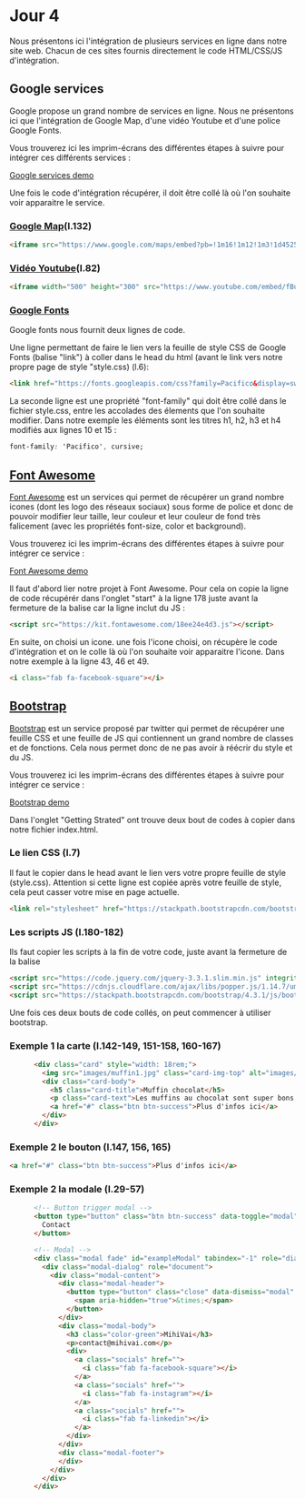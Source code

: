 # Jour 4
Nous présentons ici l'intégration de plusieurs services en ligne dans notre site web. Chacun de ces sites fournis directement le code HTML/CSS/JS d'intégration.

## Google services
Google propose un grand nombre de services en ligne. Nous ne présentons ici que l'intégration de Google Map, d'une vidéo Youtube et d'une police Google Fonts.

Vous trouverez ici les imprim-écrans des différentes étapes à suivre pour intégrer ces différents services :

<a href="https://docs.google.com/presentation/d/e/2PACX-1vTLmGtfz9n-WrBU_SiyQgcKNcaaRmbqAAmJ5BQuWSUupa2B9sqL04YmkLfjyHc_cxZwL3o_t6Im3c-g/pub?start=false&loop=false&delayms=60000" target="_blanck">Google services demo</a>

Une fois le code d'intégration récupérer, il doit être collé là où l'on souhaite voir apparaitre le service. 

### <a href="https://www.google.com/maps/" target="_blanck">Google Map</a>(l.132)
```html
<iframe src="https://www.google.com/maps/embed?pb=!1m16!1m12!1m3!1d45250.95061196091!2d-0.608091850603113!3d44.85854041698775!2m3!1f0!2f0!3f0!3m2!1i1024!2i768!4f13.1!2m1!1smuffins!5e0!3m2!1sfr!2sfr!4v1560421401402!5m2!1sfr!2sfr" width="600" height="450" frameborder="0" style="border:0" allowfullscreen></iframe>
```
### <a href="https://www.youtube.com/" target="_blanck">Vidéo Youtube</a>(l.82)
```html
<iframe width="500" height="300" src="https://www.youtube.com/embed/fBuSNu2m3XA" frameborder="0" allow="accelerometer; autoplay; encrypted-media; gyroscope; picture-in-picture" allowfullscreen></iframe>
```

### <a href="https://fonts.google.com/" target="_blanck">Google Fonts</a>
Google fonts nous fournit deux lignes de code. 

Une ligne permettant de faire le lien vers la feuille de style CSS de Google Fonts (balise "link") à coller dans le head du html (avant le link vers notre propre page de style "style.css) (l.6):
```html
<link href="https://fonts.googleapis.com/css?family=Pacifico&display=swap" rel="stylesheet">
```

La seconde ligne est une propriété "font-family" qui doit être collé dans le fichier style.css, entre les accolades des élements que l'on souhaite modifier. Dans notre exemple les éléments sont les titres h1, h2, h3 et h4 modifiés aux lignes 10 et 15 :
```css
font-family: 'Pacifico', cursive;
```

## <a href="https://fontawesome.com/" target="_blanck">Font Awesome</a>

<a href="https://fontawesome.com/" target="_blanck">Font Awesome</a> est un services qui permet de récupérer un grand nombre icones (dont les logo des réseaux sociaux) sous forme de police et donc de pouvoir modifier leur taille, leur couleur et leur couleur de fond très falicement (avec les propriétés font-size, color et background). 

Vous trouverez ici les imprim-écrans des différentes étapes à suivre pour intégrer ce service :

<a href="https://docs.google.com/presentation/d/e/2PACX-1vR_nPGm05oNGHC-bbJDOYtubMDld9FiunNOBVQR0h_i4oE8uU_vCAXtOrcuxze172Mc9e7l3xeTnjUm/pub?start=false&loop=false&delayms=60000" target="_blanck">Font Awesome demo</a>

Il faut d'abord lier notre projet à Font Awesome. Pour cela on copie la ligne de code récupérér dans l'onglet "start" à la ligne 178 juste avant la fermeture de la balise </body> car la ligne inclut du JS :
```html
<script src="https://kit.fontawesome.com/18ee24e4d3.js"></script>
```
En suite, on choisi un icone. une fois l'icone choisi, on récupère le code d'intégration et on le colle là où l'on souhaite voir apparaitre l'icone. Dans notre exemple à la ligne 43, 46 et 49.
```html
<i class="fab fa-facebook-square"></i>
```

## <a href="https://getbootstrap.com/" target="_blanck">Bootstrap</a>

<a href="https://getbootstrap.com/" target="_blanck">Bootstrap</a> est un service proposé par twitter qui permet de récupérer une feuille CSS et une feuille de JS qui contiennent un grand nombre de classes et de fonctions. Cela nous permet donc de ne pas avoir à réécrir du style et du JS.

Vous trouverez ici les imprim-écrans des différentes étapes à suivre pour intégrer ce service :

<a href="https://docs.google.com/presentation/d/e/2PACX-1vRN32BRSc27tVZ5qZtwkxMuMkMY6ynF-PUHDHsRyFiaIMvy0yDlmSpYYOakTcNr_-7pTBX5acufW6ly/pub?start=false&loop=false&delayms=60000" target="_blanck">Bootstrap demo</a>

Dans l'onglet "Getting Strated" ont trouve deux bout de codes à copier dans notre fichier index.html.
### Le lien CSS (l.7)
Il faut le copier dans le head avant le lien vers votre propre feuille de style (style.css). Attention si cette ligne est copiée après votre feuille de style, cela peut casser votre mise en page actuelle.
```html
<link rel="stylesheet" href="https://stackpath.bootstrapcdn.com/bootstrap/4.3.1/css/bootstrap.min.css" integrity="sha384-ggOyR0iXCbMQv3Xipma34MD+dH/1fQ784/j6cY/iJTQUOhcWr7x9JvoRxT2MZw1T" crossorigin="anonymous">
```

### Les scripts JS (l.180-182)
Ils faut copier les scripts à la fin de votre code, juste avant la fermeture de la balise </body>
```html
<script src="https://code.jquery.com/jquery-3.3.1.slim.min.js" integrity="sha384-q8i/X+965DzO0rT7abK41JStQIAqVgRVzpbzo5smXKp4YfRvH+8abtTE1Pi6jizo" crossorigin="anonymous"></script>
<script src="https://cdnjs.cloudflare.com/ajax/libs/popper.js/1.14.7/umd/popper.min.js" integrity="sha384-UO2eT0CpHqdSJQ6hJty5KVphtPhzWj9WO1clHTMGa3JDZwrnQq4sF86dIHNDz0W1" crossorigin="anonymous"></script>
<script src="https://stackpath.bootstrapcdn.com/bootstrap/4.3.1/js/bootstrap.min.js" integrity="sha384-JjSmVgyd0p3pXB1rRibZUAYoIIy6OrQ6VrjIEaFf/nJGzIxFDsf4x0xIM+B07jRM" crossorigin="anonymous"></script>
```

Une fois ces deux bouts de code collés, on peut commencer à utiliser bootstrap.
### Exemple 1 la carte (l.142-149, 151-158, 160-167)
```html
      <div class="card" style="width: 18rem;">
        <img src="images/muffin1.jpg" class="card-img-top" alt="images/muffin1.jpg">
        <div class="card-body">
          <h5 class="card-title">Muffin chocolat</h5>
          <p class="card-text">Les muffins au chocolat sont super bons.<br>Essayez les!</p>
          <a href="#" class="btn btn-success">Plus d'infos ici</a>
        </div>
      </div>
```

### Exemple 2 le bouton (l.147, 156, 165)
```html
<a href="#" class="btn btn-success">Plus d'infos ici</a>
```

### Exemple 2 la modale (l.29-57)

```html
      <!-- Button trigger modal -->
      <button type="button" class="btn btn-success" data-toggle="modal" data-target="#exampleModal">
        Contact
      </button>

      <!-- Modal -->
      <div class="modal fade" id="exampleModal" tabindex="-1" role="dialog" aria-labelledby="exampleModalLabel" aria-hidden="true">
        <div class="modal-dialog" role="document">
          <div class="modal-content">
            <div class="modal-header">
              <button type="button" class="close" data-dismiss="modal" aria-label="Close">
                <span aria-hidden="true">&times;</span>
              </button>
            </div>
            <div class="modal-body">
              <h3 class="color-green">MihiVai</h3>
              <p>contact@mihivai.com</p>
              <div>
                <a class="socials" href="">
                  <i class="fab fa-facebook-square"></i>
                </a>
                <a class="socials" href="">
                  <i class="fab fa-instagram"></i>
                </a>
                <a class="socials" href="">
                  <i class="fab fa-linkedin"></i>
                </a>
              </div>
            </div>
            <div class="modal-footer">
            </div>
          </div>
        </div>
      </div>
```

